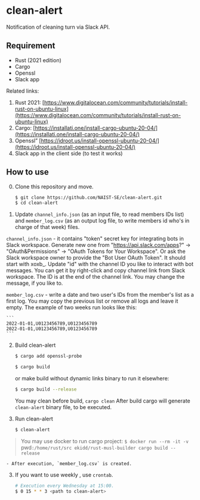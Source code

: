 # clean-alert

Notification of cleaning turn via Slack API.

## Requirement

- Rust (2021 edition)
- Cargo
- Openssl
- Slack app

Related links:
1. Rust 2021: [https://www.digitalocean.com/community/tutorials/install-rust-on-ubuntu-linux](https://www.digitalocean.com/community/tutorials/install-rust-on-ubuntu-linux)
2. Cargo: [https://installati.one/install-cargo-ubuntu-20-04/](https://installati.one/install-cargo-ubuntu-20-04/)
3. Openssl” [https://idroot.us/install-openssl-ubuntu-20-04/](https://idroot.us/install-openssl-ubuntu-20-04/)
4. Slack app in the client side (to test it works)

## How to use

0. Clone this repository and move.

    ```bash
    $ git clone https://github.com/NAIST-SE/clean-alert.git
    $ cd clean-alert
    ```

1. Update `channel_info.json` (as an input file, to read members IDs list) and `member_log.csv` (as an output log file, to write members id who's in charge of that week) files.

`channel_info.json` - it contains "token" secret key for integrating bots in Slack workspace.
Generate new one from "https://api.slack.com/apps?" -> "OAuth&Permissions" -> "OAuth Tokens for Your Workspace".
Or ask the Slack workspace owner to provide the "Bot User OAuth Token". It should start with xoxb_.
Update "id" with the channel ID you like to interact with bot messages.
You can get it by right-click and copy channel link from Slack workspace. The ID is at the end of the channel link.
You may change the message, if you like to.

`member_log.csv` - write a date and two user's IDs from the member's list as a first log. You may copy the previous list or remove all logs and leave it empty. The example of two weeks run looks like this:

    ```
    2022-01-01,U0123456789,U0123456789
    2022-01-01,U0123456789,U0123456789
    ```

2. Build clean-alert

    ```bash
    $ cargo add openssl-probe
    ```

    ```bash
    $ cargo build
    ```
    
   or make build without dynamic links binary to run it elsewhere:
   
    ```bash
    $ cargo build --release
    ```

   You may clean before build, `cargo clean`
   After build cargo will generate `clean-alert` binary file, to be executed.

3. Run clean-alert

    ```bash
    $ clean-alert
    ```
> You may use docker to run cargo project: `$ docker run --rm -it -v `pwd`:/home/rust/src ekidd/rust-musl-builder cargo build --release`

    - After execution, `member_log.csv` is created.

3. If you want to use weekly , use `crontab`.

    ```bash
    # Execution every Wednesday at 15:00.
    $ 0 15 * * 3 <path to clean-alert>
    ```
